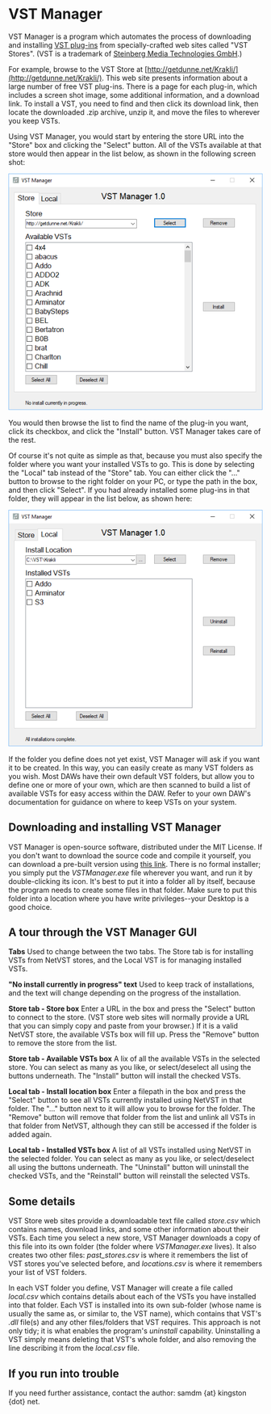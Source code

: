 # VST Manager #

VST Manager is a program which automates the process of downloading and installing [VST plug-ins](https://en.wikipedia.org/wiki/Virtual_Studio_Technology "VST plug-ins") from specially-crafted web sites called "VST Stores". (VST is a trademark of [Steinberg Media Technologies GmbH](https://www.steinberg.net "Steinberg").)

For example, browse to the VST Store at [http://getdunne.net/Krakli/](http://getdunne.net/Krakli/). This web site presents information about a large number of free VST plug-ins. There is a page for each plug-in, which includes a screen shot image, some additional information, and a download link. To install a VST, you need to find and then click its download link, then locate the downloaded .zip archive, unzip it, and move the files to wherever you keep VSTs.

Using VST Manager, you would start by entering the store URL into the "Store" box and clicking the "Select" button. All of the VSTs available at that store would then appear in the list below, as shown in the following screen shot:

![](img/ss1.png)

You would then browse the list to find the name of the plug-in you want, click its checkbox, and click the "Install" button. VST Manager takes care of the rest.

Of course it's not quite as simple as that, because you must also specify the folder where you want your installed VSTs to go. This is done by selecting the "Local" tab instead of the "Store" tab. You can either click the "..." button to browse to the right folder on your PC, or type the path in the box, and then click "Select". If you had already installed some plug-ins in that folder, they will appear in the list below, as shown here:

![](img/ss2.png)

If the folder you define does not yet exist, VST Manager will ask if you want it to be created. In this way, you can easily create as many VST folders as you wish. Most DAWs have their own default VST folders, but allow you to define one or more of your own, which are then scanned to build a list of available VSTs for easy access within the DAW. Refer to your own DAW's documentation for guidance on where to keep VSTs on your system.

## Downloading and installing VST Manager ##

VST Manager is open-source software, distributed under the MIT License. If you don't want to download the source code and compile it yourself, you can download a pre-built version using [this link](http://getdunne.net/download/VSTManager.exe). There is no formal installer; you simply put the *VSTManager.exe* file wherever you want, and run it by double-clicking its icon. It's best to put it into a folder all by itself, because the program needs to create some files in that folder. Make sure to put this folder into a location where you have write privileges--your Desktop is a good choice.

## A tour through the VST Manager GUI ##

**Tabs**
Used to change between the two tabs. The Store tab is for installing VSTs from NetVST stores, and the Local VST is for managing installed VSTs.

**"No install currently in progress" text**
Used to keep track of installations, and the text will change depending on the progress of the installation.

**Store tab - Store box**
Enter a URL in the box and press the "Select" button to connect to the store. (VST store  web sites will normally provide a URL that you can simply copy and paste from your browser.) If it is a valid NetVST store, the available VSTs box will fill up. Press the "Remove" button to remove the store from the list.

**Store tab - Available VSTs box**
A lix of all the available VSTs in the selected store. You can select as many as you like, or select/deselect all using the buttons underneath. The "Install" button will install the checked VSTs.

**Local tab - Install location box**
Enter a filepath in the box and press the "Select" button to see all VSTs currently installed using NetVST in that folder. The "..." button next to it will allow you to browse for the folder. The "Remove" 
button will remove that folder from the list and unlink all VSTs in that folder from NetVST, although they can still be accessed if the folder is added again.

**Local tab - Installed VSTs box**
A list of all VSTs installed using NetVST in the selected folder. You can select as many as you like, or select/deselect all using the buttons underneath. The "Uninstall" button will uninstall the checked VSTs, and the "Reinstall" button will reinstall the selected VSTs.

## Some details ##

VST Store web sites provide a downloadable text file called *store.csv* which contains names, download links, and some other information about their VSTs. Each time you select a new store, VST Manager downloads a copy of this file into its own folder (the folder where *VSTManager.exe* lives). It also creates two other files: *past_stores.csv* is where it remembers the list of VST stores you've selected before, and *locations.csv* is where it remembers your list of VST folders.

In each VST folder you define, VST Manager will create a file called *local.csv* which contains details about each of the VSTs you have installed into that folder. Each VST is installed into its own sub-folder (whose name is usually the same as, or similar to, the VST name), which contains that VST's *.dll* file(s) and any other files/folders that VST requires. This approach is not only tidy; it is what enables the program's *uninstall* capability. Uninstalling a VST simply means deleting that VST's whole folder, and also removing the line describing it from the *local.csv* file.

## If you run into trouble ##

If you need further assistance, contact the author: samdm {at} kingston {dot} net.
